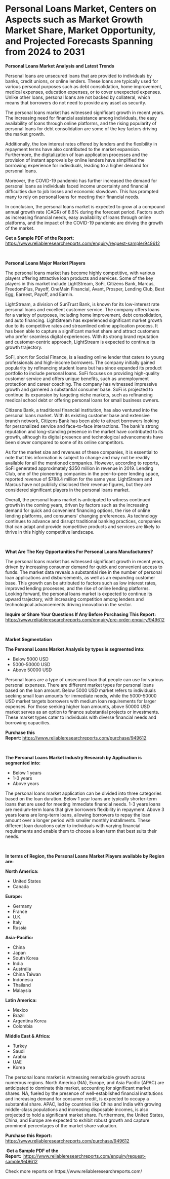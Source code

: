 <p><h1>Personal Loans Market, Centers on Aspects such as Market Growth Market Share, Market Opportunity, and Projected Forecasts Spanning from 2024 to 2031</h1></p><p><strong>Personal Loans Market Analysis and Latest Trends</strong></p>
<p><p>Personal loans are unsecured loans that are provided to individuals by banks, credit unions, or online lenders. These loans are typically used for various personal purposes such as debt consolidation, home improvement, medical expenses, education expenses, or to cover unexpected expenses. Unlike other loans, personal loans are not backed by collateral, which means that borrowers do not need to provide any asset as security.</p><p>The personal loans market has witnessed significant growth in recent years. The increasing need for financial assistance among individuals, the easy availability of loans through online platforms, and the rising popularity of personal loans for debt consolidation are some of the key factors driving the market growth.</p><p>Additionally, the low interest rates offered by lenders and the flexibility in repayment terms have also contributed to the market expansion. Furthermore, the digitalization of loan application processes and the provision of instant approvals by online lenders have simplified the borrowing experience for individuals, leading to a higher demand for personal loans.</p><p>Moreover, the COVID-19 pandemic has further increased the demand for personal loans as individuals faced income uncertainty and financial difficulties due to job losses and economic slowdown. This has prompted many to rely on personal loans for meeting their financial needs.</p><p>In conclusion, the personal loans market is expected to grow at a compound annual growth rate (CAGR) of 8.6% during the forecast period. Factors such as increasing financial needs, easy availability of loans through online platforms, and the impact of the COVID-19 pandemic are driving the growth of the market.</p></p>
<p><strong>Get a Sample PDF of the Report:&nbsp;</strong> <a href="https://www.reliableresearchreports.com/enquiry/request-sample/949612">https://www.reliableresearchreports.com/enquiry/request-sample/949612</a></p>
<p>&nbsp;</p>
<p><strong>Personal Loans Major Market Players</strong></p>
<p><p>The personal loans market has become highly competitive, with various players offering attractive loan products and services. Some of the key players in this market include LightStream, SoFi, Citizens Bank, Marcus, FreedomPlus, Payoff, OneMain Financial, Avant, Prosper, Lending Club, Best Egg, Earnest, Payoff, and Earnin.</p><p>LightStream, a division of SunTrust Bank, is known for its low-interest rate personal loans and excellent customer service. The company offers loans for a variety of purposes, including home improvement, debt consolidation, and auto financing. LightStream has experienced significant market growth due to its competitive rates and streamlined online application process. It has been able to capture a significant market share and attract customers who prefer seamless digital experiences. With its strong brand reputation and customer-centric approach, LightStream is expected to continue its growth trajectory.</p><p>SoFi, short for Social Finance, is a leading online lender that caters to young professionals and high-income borrowers. The company initially gained popularity by refinancing student loans but has since expanded its product portfolio to include personal loans. SoFi focuses on providing high-quality customer service and offers unique benefits, such as unemployment protection and career coaching. The company has witnessed impressive growth and garnered a substantial consumer base. SoFi is projected to continue its expansion by targeting niche markets, such as refinancing medical school debt or offering personal loans for small business owners.</p><p>Citizens Bank, a traditional financial institution, has also ventured into the personal loans market. With its existing customer base and extensive branch network, Citizens Bank has been able to attract borrowers looking for personalized service and face-to-face interactions. The bank's strong reputation and long-standing presence in the market have contributed to its growth, although its digital presence and technological advancements have been slower compared to some of its online competitors.</p><p>As for the market size and revenues of these companies, it is essential to note that this information is subject to change and may not be readily available for all the mentioned companies. However, according to reports, SoFi generated approximately $350 million in revenue in 2019. Lending Club, one of the pioneering companies in the peer-to-peer lending space, reported revenue of $788.4 million for the same year. LightStream and Marcus have not publicly disclosed their revenue figures, but they are considered significant players in the personal loans market.</p><p>Overall, the personal loans market is anticipated to witness continued growth in the coming years, driven by factors such as the increasing demand for quick and convenient financing options, the rise of online lending platforms, and consumers' changing preferences. As technology continues to advance and disrupt traditional banking practices, companies that can adapt and provide competitive products and services are likely to thrive in this highly competitive landscape.</p></p>
<p>&nbsp;</p>
<p><strong>What Are The Key Opportunities For Personal Loans Manufacturers?</strong></p>
<p><p>The personal loans market has witnessed significant growth in recent years, driven by increasing consumer demand for quick and convenient access to funds. The market data reveals a substantial rise in the number of personal loan applications and disbursements, as well as an expanding customer base. This growth can be attributed to factors such as low interest rates, improved lending processes, and the rise of online lending platforms. Looking forward, the personal loans market is expected to continue its upward trajectory, with increasing competition among lenders and technological advancements driving innovation in the sector.</p></p>
<p><strong>Inquire or Share Your Questions If Any Before Purchasing This Report:</strong> <a href="https://www.reliableresearchreports.com/enquiry/pre-order-enquiry/949612">https://www.reliableresearchreports.com/enquiry/pre-order-enquiry/949612</a></p>
<p>&nbsp;</p>
<p><strong>Market Segmentation</strong></p>
<p><strong>The Personal Loans Market Analysis by types is segmented into:</strong></p>
<p><ul><li>Below 5000 USD</li><li>5000-50000 USD</li><li>Above 50000 USD</li></ul></p>
<p><p>Personal loans are a type of unsecured loan that people can use for various personal expenses. There are different market types for personal loans based on the loan amount. Below 5000 USD market refers to individuals seeking small loan amounts for immediate needs, while the 5000-50000 USD market targets borrowers with medium loan requirements for larger expenses. For those seeking higher loan amounts, above 50000 USD market serves as an option to finance substantial projects or investments. These market types cater to individuals with diverse financial needs and borrowing capacities.</p></p>
<p><strong>Purchase this Report:&nbsp;</strong><a href="https://www.reliableresearchreports.com/purchase/949612">https://www.reliableresearchreports.com/purchase/949612</a></p>
<p>&nbsp;</p>
<p><strong>The Personal Loans Market Industry Research by Application is segmented into:</strong></p>
<p><ul><li>Below 1 years</li><li>1-3 years</li><li>Above years</li></ul></p>
<p><p>The personal loans market application can be divided into three categories based on the loan duration. Below 1 year loans are typically shorter-term loans that are used for meeting immediate financial needs. 1-3 years loans are medium-term loans that give borrowers flexibility in repayment. Above 3 years loans are long-term loans, allowing borrowers to repay the loan amount over a longer period with smaller monthly installments. These different loan durations cater to individuals with varying financial requirements and enable them to choose a loan term that best suits their needs.</p></p>
<p>&nbsp;</p>
<p><strong>In terms of Region, the Personal Loans Market Players available by Region are:</strong></p>
<p>
    <p> <strong> North America: </strong>
        <ul>
            <li>United States</li>
            <li>Canada</li>
        </ul>
        </p> 
    <p> <strong> Europe: </strong>
        <ul>
            <li>Germany</li>
            <li>France</li>
            <li>U.K.</li>
            <li>Italy</li>
            <li>Russia</li>
        </ul>
        </p> 
    <p> <strong> Asia-Pacific: </strong>
        <ul>
            <li>China</li>
            <li>Japan</li>
            <li>South Korea</li>
            <li>India</li>
            <li>Australia</li>
            <li>China Taiwan</li>
            <li>Indonesia</li>
            <li>Thailand</li>
            <li>Malaysia</li>
        </ul>
        </p> 
    <p> <strong> Latin America: </strong>
        <ul>
            <li>Mexico</li>
            <li>Brazil</li>
            <li>Argentina Korea</li>
            <li>Colombia</li>
        </ul>
        </p> 
    <p> <strong> Middle East & Africa: </strong>
        <ul>
            <li>Turkey</li>
            <li>Saudi</li>
            <li>Arabia</li>
            <li>UAE</li>
            <li>Korea</li>
        </ul>
    </p>
    </p>
<p><p>The personal loans market is witnessing remarkable growth across numerous regions. North America (NA), Europe, and Asia Pacific (APAC) are anticipated to dominate this market, accounting for significant market shares. NA, fueled by the presence of well-established financial institutions and increasing demand for consumer credit, is expected to occupy a substantial share. APAC, led by countries like China and India with growing middle-class populations and increasing disposable incomes, is also projected to hold a significant market share. Furthermore, the United States, China, and Europe are expected to exhibit robust growth and capture prominent percentages of the market share valuation.</p></p>
<p><strong>Purchase this Report: </strong><a href="https://www.reliableresearchreports.com/purchase/949612">https://www.reliableresearchreports.com/purchase/949612</a></p>
<p>&nbsp;<strong>Get a Sample PDF of the Report:&nbsp;&nbsp;</strong><a href="https://www.reliableresearchreports.com/enquiry/request-sample/949612">https://www.reliableresearchreports.com/enquiry/request-sample/949612</a></p>
<p><strong></strong></p>
<p>Check more reports on https://www.reliableresearchreports.com/</p>